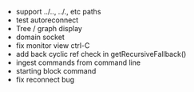 - support ../.., ../., etc paths
- test autoreconnect
- Tree / graph display
- domain socket
- fix monitor view ctrl-C
- add back cyclic ref check in getRecursiveFallback()
- ingest commands from command line
- starting block command
- fix reconnect bug
